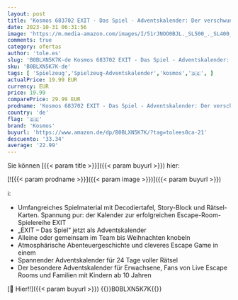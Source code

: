 ```yaml
---
layout: post
title: 'Kosmos 683702 EXIT - Das Spiel - Adventskalender: Der verschwundene Hollywood-Star  mit 24 spannenden Rätseln ab 10 Jahre  Escape Room Spiel vor Weihnachten  für Kinder Jugendliche und Erwachsene'
date: 2023-10-31 06:31:56
image: 'https://m.media-amazon.com/images/I/51rJNOO0BJL._SL500_._SL400_.jpg'
comments: true
category: ofertas
author: 'tole.es'
slug: 'B0BLXN5K7K-de Kosmos 683702 EXIT - Das Spiel - Adventskalender: Der...'
sku: 'B0BLXN5K7K-de'
tags: [ 'Spielzeug','Spielzeug-Adventskalender','kosmos','🇩🇪', ]
actualPrice: 19.99 EUR
currency: EUR
price: 19.99
comparePrice: 29.99 EUR
prodname: 'Kosmos 683702 EXIT - Das Spiel - Adventskalender: Der verschwundene Hollywood-Star  mit 24 spannenden Rätseln ab 10 Jahre  Escape Room Spiel vor Weihnachten  für Kinder Jugendliche und Erwachsene'
country: 'de'
flag: '🇩🇪'
brand: 'Kosmos'
buyurl: 'https://www.amazon.de/dp/B0BLXN5K7K/?tag=tolees0ca-21'
descuento: '33.34'
average: '22.99'
---
```


Sie können [{{< param title >}}]({{< param buyurl >}}) hier:

[![{{< param prodname >}}]({{< param image >}})]({{< param buyurl >}})

ℹ️:

- Umfangreiches Spielmaterial mit Decodiertafel, Story-Block und Rätsel-Karten. Spannung pur: der Kalender zur erfolgreichen Escape-Room-Spielereihe EXIT
- „EXIT – Das Spiel“ jetzt als Adventskalender
- Alleine oder gemeinsam im Team bis Weihnachten knobeln
- Atmosphärische Abenteuergeschichte und cleveres Escape Game in einem
- Spannender Adventskalender für 24 Tage voller Rätsel
- Der besondere Adventskalender für Erwachsene, Fans von Live Escape Rooms und Familien mit Kindern ab 10 Jahren

[🛒 Hier!!]({{< param buyurl >}})
{{<world>}}B0BLXN5K7K{{</world>}}
